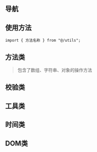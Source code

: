 ## 导航

## 使用方法

```
import { 方法名称 } from "@/utils";
```
## 方法类

> 包含了数组、字符串、对象的操作方法

## 校验类

## 工具类

## 时间类

## DOM类
